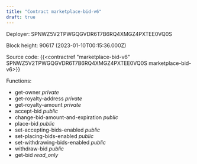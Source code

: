 ```yaml
---
title: "Contract marketplace-bid-v6"
draft: true
---
```

Deployer: SPNWZ5V2TPWGQGVDR6T7B6RQ4XMGZ4PXTEE0VQ0S


 



Block height: 90617 (2023-01-10T00:15:36.000Z)

Source code: {{<contractref "marketplace-bid-v6" SPNWZ5V2TPWGQGVDR6T7B6RQ4XMGZ4PXTEE0VQ0S marketplace-bid-v6>}}

Functions:

* get-owner _private_
* get-royalty-address _private_
* get-royalty-amount _private_
* accept-bid _public_
* change-bid-amount-and-expiration _public_
* place-bid _public_
* set-accepting-bids-enabled _public_
* set-placing-bids-enabled _public_
* set-withdrawing-bids-enabled _public_
* withdraw-bid _public_
* get-bid _read_only_
